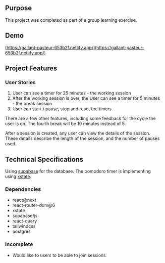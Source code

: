 ## Purpose

This project was completed as part of a group learning exercise.

## Demo

[https://gallant-pasteur-653b2f.netlify.app/](https://gallant-pasteur-653b2f.netlify.app/)

## Project Features

### User Stories

1. User can see a timer for 25 minutes - the working session
2. After the working session is over, the User can see a timer for 5 minutes - the break session
3. User can start / pause, stop and reset the timers

There are a few other features, including some feedback for the cycle the user is on. The fourth break will be 10 minutes instead of 5.

After a session is created, any user can view the details of the session. These details describe the length of the session, and the number of pauses used.

## Technical Specifications

Using [supabase](https://supabase.io) for the database. The pomodoro timer is implementing using [xstate](https://xstate.js.org/).

### Dependencies

- react@next
- react-router-dom@6
- xstate
- supabase/js
- react-query
- tailwindcss
- postgres

### Incomplete

- Would like to users to be able to join sessions
